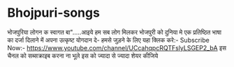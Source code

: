 # Bhojpuri-songs
भोजपुरिया लोगन क स्वागत बा".....आइये हम सब लोग मिलकर भोजपुरी को दुनिया मे एक प्रतिष्ठित भाषा का दर्जा दिलाने में अपना उत्कृष्ट योगदान दे- हमसे जुड़ने के लिए यहा क्लिक करे:- Subscribe Now:- https://www.youtube.com/channel/UCcahqpcRQTFslyLSGEP2_bA इस चैनल को सब्सक्राइब करना ना भूले इस को ज्यादा से ज्यादा शेयर कीजिये
